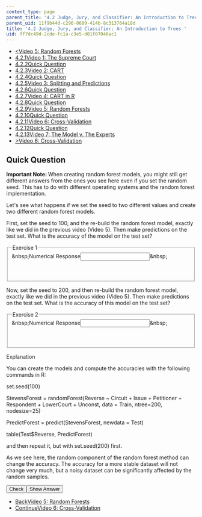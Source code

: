 ```yaml
---
content_type: page
parent_title: '4.2 Judge, Jury, and Classifier: An Introduction to Trees '
parent_uid: 11f9b44d-c296-0689-414b-8c313764a18d
title: '4.2 Judge, Jury, and Classifier: An Introduction to Trees '
uid: ff7dc49d-2cde-fc1a-c3e5-d01f07046ac1
---
```

<ul class="navigation pagination">
    <li id="top_bck_btn"><a href="./resolveuid/d818f0620c7e3cee943507c440503537">&lt;<span>Video 5: Random Forests</span></a></li>
    <li id="flp_btn_1"><a href="./resolveuid/11f9b44dc2960689414b8c313764a18d">4.2.1<span>Video 1: The Supreme Court</span></a></li>
    <li id="flp_btn_2"><a href="./resolveuid/b707db7f99009e83423e4911e4d83568">4.2.2<span>Quick Question</span></a></li>
    <li id="flp_btn_3"><a href="./resolveuid/fbeabfb3e0a4b479efe5ffb5d7cf5d4a">4.2.3<span>Video 2: CART</span></a></li>
    <li id="flp_btn_4"><a href="./resolveuid/076a36ddc951926fd5c99ccb41e476d9">4.2.4<span>Quick Question</span></a></li>
    <li id="flp_btn_5"><a href="./resolveuid/ca1564b0917866a3a00e801c8c9fdbbc">4.2.5<span>Video 3: Splitting and Predictions</span></a></li>
    <li id="flp_btn_6"><a href="./resolveuid/9788174fbc238176217873d882264bfd">4.2.6<span>Quick Question</span></a></li>
    <li id="flp_btn_7"><a href="./resolveuid/a0af0b83fff43d634dfe02e15106f92d">4.2.7<span>Video 4: CART in R</span></a></li>
    <li id="flp_btn_8"><a href="./resolveuid/8f336b6d3260d3a128f288e99dda1c42">4.2.8<span>Quick Question</span></a></li>
    <li id="flp_btn_9"><a href="./resolveuid/d818f0620c7e3cee943507c440503537">4.2.9<span>Video 5: Random Forests</span></a></li>
    <li id="flp_btn_10" class="button_selected"><a href="./resolveuid/ff7dc49d2cdefc1ac3e5d01f07046ac1">4.2.10<span>Quick Question</span></a></li>
    <li id="flp_btn_11"><a href="./resolveuid/aed8634b040dd1af7abb68e999cb9c43">4.2.11<span>Video 6: Cross-Validation</span></a></li>
    <li id="flp_btn_12"><a href="./resolveuid/0be06c807e39cc4e2808dc63ffaa5efa">4.2.12<span>Quick Question</span></a></li>
    <li id="flp_btn_13"><a href="./resolveuid/2ca2e4f174a66019fbe68e97bba87376">4.2.13<span>Video 7: The Model v. The Experts</span></a></li>
    <li id="top_continue_btn"><a href="./resolveuid/aed8634b040dd1af7abb68e999cb9c43">&gt;<span>Video 6: Cross-Validation</span></a></li>
</ul>
<h2 class="subhead">Quick Question</h2>
<div class="self_assessment">
<p display_name="Quick Question" url_name="Quick_Question_299"><b> Important Note: </b> When creating random forest models, you might still get different answers from the ones you see here even if you set the random seed. This has to do with different operating systems and the random forest implementation.</p>
<p display_name="Quick Question" url_name="Quick_Question_300">Let's see what happens if we set the seed to two different values and create two different random forest models.</p>
<div id="Q1_div" class="problem_question">
<p display_name="Quick Question" url_name="Quick_Question_301">First, set the seed to 100, and the re-build the random forest model, exactly like we did in the previous video (Video 5). Then make predictions on the test set. What is the accuracy of the model on the test set?</p>
<fieldset><legend class="visually-hidden">Exercise 1</legend>
<div class="choice"><label id="Q1_label"><span id="Q1_aria_status" tabindex="-1" class="visually-hidden">&amp;nbsp;</span><span class="visually-hidden">Numerical Response</span><input type="text" id="Q1_input" value="" onkeypress="numericTypedOrDropDownSelected(1)" class="problem_text_input" /><input type="hidden" id="Q1_ans" value="0.6882353" /><input type="hidden" id="Q1_tolerance" value="0.1" /><span id="Q1_normal_status" class="nostatus" aria-hidden="true">&amp;nbsp;</span></label></div>
<p id="S1_ans" tabindex="-1" class="problem_answer">&nbsp;</p>
</fieldset></div>
<div id="Q2_div" class="problem_question">
<p display_name="Quick Question" url_name="Quick_Question_303">Now, set the seed to 200, and then re-build the random forest model, exactly like we did in the previous video (Video 5). Then make predictions on the test set. What is the accuracy of this model on the test set?</p>
<fieldset><legend class="visually-hidden">Exercise 2</legend>
<div class="choice"><label id="Q2_label"><span id="Q2_aria_status" tabindex="-1" class="visually-hidden">&amp;nbsp;</span><span class="visually-hidden">Numerical Response</span><input type="text" id="Q2_input" value="" onkeypress="numericTypedOrDropDownSelected(2)" class="problem_text_input" /><input type="hidden" id="Q2_ans" value="0.7058824" /><input type="hidden" id="Q2_tolerance" value="0.1" /><span id="Q2_normal_status" class="nostatus" aria-hidden="true">&amp;nbsp;</span></label></div>
<p id="S2_ans" tabindex="-1" class="problem_answer">&nbsp;</p>
</fieldset></div>
<div id="S1_div" class="problem_solution" tabindex="-1" display_name="Quick Question" url_name="Quick_Question_305">
<div class="detailed-solution">
<p>Explanation</p>
<p>You can create the models and compute the accuracies with the following commands in R:</p>
<p>set.seed(100)</p>
<p>StevensForest = randomForest(Reverse ~ Circuit + Issue + Petitioner + Respondent + LowerCourt + Unconst, data = Train, ntree=200, nodesize=25)</p>
<p>PredictForest = predict(StevensForest, newdata = Test)</p>
<p>table(Test$Reverse, PredictForest)</p>
<p>and then repeat it, but with set.seed(200) first.</p>
<p>As we see here, the random component of the random forest method can change the accuracy. The accuracy for a more stable dataset will not change very much, but a noisy dataset can be significantly affected by the random samples.</p>
</div>
</div>
<div class="action"><button id="Q1_button" onclick="checkAnswer({1: 'numerical', 2: 'numerical'})" class="problem_mo_button">Check</button><button id="Q1_button_show" onclick="showHideSolution({1: 'numerical', 2: 'numerical'}, 1, [1])" class="problem_mo_button">Show Answer</button></div>
</div>
<ul class="navigation progress">
    <li id="bck_btn"><a href="./resolveuid/d818f0620c7e3cee943507c440503537">Back<span>Video 5: Random Forests</span></a></li>
    <li id="continue_btn"><a href="./resolveuid/aed8634b040dd1af7abb68e999cb9c43">Continue<span>Video 6: Cross-Validation</span></a></li>
</ul>
